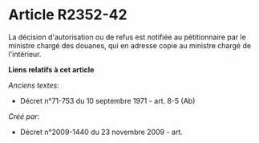 # Article R2352-42

La décision d'autorisation ou de refus est notifiée au pétitionnaire par le ministre chargé des douanes, qui en adresse copie
au ministre chargé de l'intérieur.

**Liens relatifs à cet article**

_Anciens textes_:

  - Décret n°71-753 du 10 septembre 1971 - art. 8-5 (Ab)

_Créé par_:

  - Décret n°2009-1440 du 23 novembre 2009 - art.
